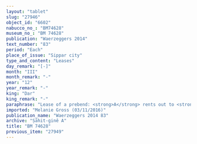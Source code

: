 ```yaml
---
layout: "tablet"
slug: "27946"
object_id: "6602"
nabucco_no_: "BM74628"
museum_no_: "BM 74628"
publication: "Waerzeggers 2014"
text_number: "83"
period: "Each"
place_of_issue: "Sippar city"
type_and_content: "Leases"
day_remark: "[-]"
month: "III"
month_remark: "-"
year: "12"
year_remark: "-"
king: "Dar"
king_remark: "-"
paraphrase: "Lease of a prebend: <strong>A</strong> rents out to <strong>B</strong> the prebend of the temple enterer (<em>isiq</em> <em>ērib bītūti</em>) before &Scaron;ama&scaron; of Sippar for 2 minas of silver with stamp-mark (<em>kaspu &scaron;a ginni</em>) per year. From (<em>ultu</em>) the 1<sup>st</sup> of Nisān (I), the lessee enjoys the yield (<em>ebūru</em>) of the prebend, that is, the share (<em>zittu</em>) from the offering table (<em>pa&scaron;&scaron;ūru</em>) comprising [x] kor (liter) of bread, [x] kor (liter) of beer daily and a shoulder cut (<em>imittu</em>, 15 uzu for uzu.15), [broken], honey, wine and 0;0.0.1 kor (1 l) and 1/8 liter (<em>summunu</em>) of pressed (oil) (<em>halṣu</em>) monthly. Each party has taken a copy. The transaction is concluded in the presence of (<em>ina u&scaron;uzzi</em>) the priest (<em>&scaron;ang&ucirc;</em>) of Sippar (Ina-Esagil-lilbur) and the judge (<em>dayyānu</em>) (Nab&ucirc;-iddin) as well as 3(+) other witnesses. Seal impression (<em>kunukku</em>) of the priest of Sippar (Ina-Esagil-lilbur).<br /> &nbsp;<br /> <strong>A</strong> = Bēl-iddin/Nab&ucirc;-&scaron;umu-ukīn//Balāṭu; <strong>B</strong> = Marduk-rēmanni (here once mistakenly referred to as Nab&ucirc;-rēmanni)/Bēl-uballiṭ//Ṣāhit-gin&ecirc;; Scribe = Iddin-Bēl/Ardia//At&ucirc;<br /> &nbsp;"
imported: "Melanie Gross (03/11/2016)"
publication_name: "Waerzeggers 2014 83"
archive: "Ṣāhit-ginê A"
title: "BM 74628"
previous_item: "27949"
---
```


